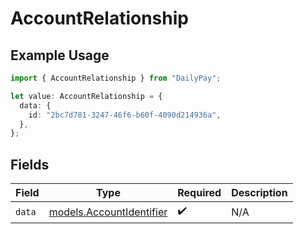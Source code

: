 # AccountRelationship

## Example Usage

```typescript
import { AccountRelationship } from "DailyPay";

let value: AccountRelationship = {
  data: {
    id: "2bc7d781-3247-46f6-b60f-4090d214936a",
  },
};
```

## Fields

| Field                                                      | Type                                                       | Required                                                   | Description                                                |
| ---------------------------------------------------------- | ---------------------------------------------------------- | ---------------------------------------------------------- | ---------------------------------------------------------- |
| `data`                                                     | [models.AccountIdentifier](../models/accountidentifier.md) | :heavy_check_mark:                                         | N/A                                                        |